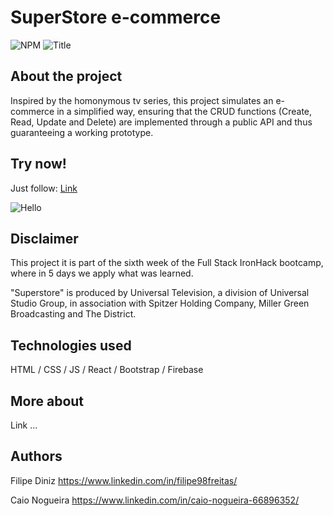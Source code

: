 # SuperStore e-commerce

![NPM](https://img.shields.io/npm/l/react)
![Title](https://github.com/filipe98freitas/e-commerce/blob/main/src/images/logo.png)

## About the project

Inspired by the homonymous tv series, this project simulates an e-commerce in a simplified way, ensuring that the CRUD functions (Create, Read, Update and Delete) are implemented through a public API and thus guaranteeing a working prototype.

## Try now!

Just follow: [Link](https://superstorecommerce.netlify.app/)

![Hello](https://github.com/filipe98freitas/e-commerce/blob/main/src/images/giphy.gif) 

## Disclaimer

This project it is part of the sixth  week of the Full Stack IronHack bootcamp, where in 5 days we apply what was learned.

"Superstore" is produced by Universal Television, a division of Universal Studio Group, in association with Spitzer Holding Company, Miller Green Broadcasting and The District.

## Technologies used
HTML / CSS / JS / React / Bootstrap / Firebase

## More about

Link  ...

## Authors

Filipe Diniz
https://www.linkedin.com/in/filipe98freitas/

Caio Nogueira
https://www.linkedin.com/in/caio-nogueira-66896352/
